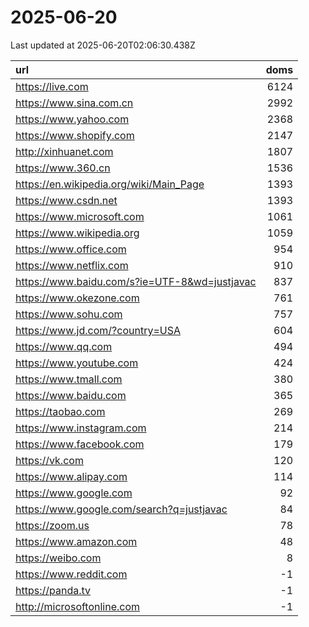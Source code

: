 # 2025-06-20

<!-- BEGIN -->
Last updated at 2025-06-20T02:06:30.438Z

url | doms
:- | -:
https://live.com | 6124
https://www.sina.com.cn | 2992
https://www.yahoo.com | 2368
https://www.shopify.com | 2147
http://xinhuanet.com | 1807
https://www.360.cn | 1536
https://en.wikipedia.org/wiki/Main_Page | 1393
https://www.csdn.net | 1393
https://www.microsoft.com | 1061
https://www.wikipedia.org | 1059
https://www.office.com | 954
https://www.netflix.com | 910
https://www.baidu.com/s?ie=UTF-8&wd=justjavac | 837
https://www.okezone.com | 761
https://www.sohu.com | 757
https://www.jd.com/?country=USA | 604
https://www.qq.com | 494
https://www.youtube.com | 424
https://www.tmall.com | 380
https://www.baidu.com | 365
https://taobao.com | 269
https://www.instagram.com | 214
https://www.facebook.com | 179
https://vk.com | 120
https://www.alipay.com | 114
https://www.google.com | 92
https://www.google.com/search?q=justjavac | 84
https://zoom.us | 78
https://www.amazon.com | 48
https://weibo.com | 8
https://www.reddit.com | -1
https://panda.tv | -1
http://microsoftonline.com | -1
<!-- END -->
